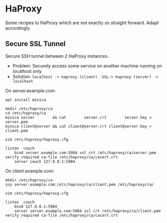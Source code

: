 # HaProxy

Some recipes to HaProxy which are not exactly so straight forward.  Adapt accordingly.


## Secure SSL Tunnel

Secure SSH tunnel between 2 HaProxy instances.

- Problem: Securely access some service on another machine running on localhost only
- Solution: `localhost -> haproxy (client) -SSL-> haproxy (server) -> localhost`

On server.example.com:

```
apt install minica

mkdir /etc/haproxy/ca
cd /etc/haproxy/ca
minica server        && cat        server.crt        server.key > server.pem
minica client@server && cat client@server.crt client@server.key > client.pem

vim /etc/haproxy/haproxy.cfg
```
```
listen	couch
	bind server.example.com:5984 ssl crt /etc/haproxy/ca/server.pem verify required ca-file /etc/haproxy/ca/cacert.crt
	server couch 127.0.0.1:5984
```

On client.example.com:

```
mkdir /etc/haproxy/ca
scp server.example.com:/etc/haproxy/ca/client.pem /etc/haproxy/ca/

vim /etc/haproxy/haproxy.cfg
```
```
listen	couch
	bind 127.0.0.1:5984
	server server.example.com:5984 ssl crt /etc/haproxy/ca/client.pem verify required ca-file /etc/haproxy/ca/cacert.crt
```
